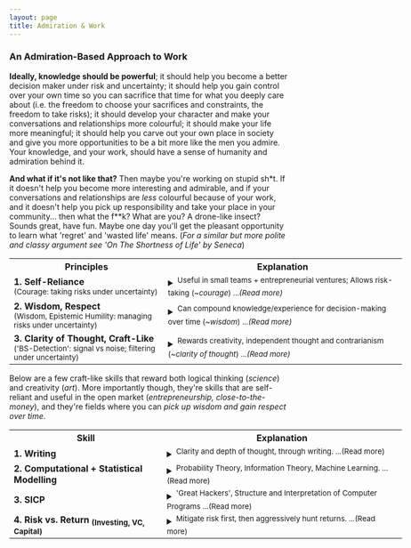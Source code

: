 ```yaml
---
layout: page
title: Admiration & Work
---
```


### An Admiration-Based Approach to Work

**Ideally, knowledge should be powerful**; it should help you become a better decision maker under risk and uncertainty; it should help you gain control over your own time so you can sacrifice that time for what you deeply care about (i.e. the freedom to choose your sacrifices and constraints, the freedom to take risks); it should develop your character and make your conversations and relationships more colourful; it should make your life more meaningful; it should help you carve out your own place in society and give you more opportunities to be a bit more like the men you admire. Your knowledge, and your work, should have a sense of humanity and admiration behind it.

**And what if it's not like that?**  Then maybe you're working on stupid sh\*t. If it doesn't help you become more interesting and admirable, and if your conversations and relationships are *less* colourful because of your work, and it doesn't help you pick up responsibility and take your place in your community... then what the f\*\*k? What are you? A drone-like insect? Sounds great, have fun. Maybe one day you'll get the pleasant opportunity to learn what 'regret' and 'wasted life' means. (*For a similar but more polite and classy argument see 'On The Shortness of Life' by Seneca*)

<table style="width:140%">
  <tr>
    <th>Principles</th>
    <th>Explanation</th>
  </tr>
  <tr>
    <td><b>1. Self-Reliance</b><br><sup>(Courage: taking risks under uncertainty)</sup></td>
    <td> <details><summary><sup>Useful in small teams + entrepreneurial ventures; Allows risk-taking (<i>~courage</i>) ...<i>(Read more)</i></sup></summary>
      <b> Ideal: </b><u>Does the skill help you relentlessly and aggressively hunt down opportunities, without need for permission?</u> Is it independent and self-reliant? Can you create value and wealth in entrepreneurial ventures with small teams? ('front-office', close-to-the-money, revenue-generating?). Will it help you take risks and chase opportunities in the open market? Does it help you gain ownership of your own time and wealth? Is it independent enough that it lets you do 'spec-work', so you can pursue clients and customers in your own time? In other words, does the knowledge help you become more <i><b>self-owned and courageous</b></i> in the world?
      <br>
      <b> Anti-Ideal: </b>Or is it a heavily dependent, specialised skill that's useless outside of large corporations? Will it make you fragile and dependent on corporate 'performance' reviews, your manager's opinion, and the whims of the geniuses working in HR departments? Is it a skill that only pays if you offer your obedience, 'hard work' and conformity to a bigcorp? Will you end up like those idiots who are strangely proud of how many <i>hours</i> they obediently 'worked hard' for someone else who doesn't care about them? That's not 'loyalty' or 'work ethic'... that's just cheap obedience and fear of alternative consequences. And loyalty is only worth something when given to you by an <i>untamed wolf</i> - not when it comes from a <i>domesticated, housebroken lapdog</i>. A very similar argument can be made about those who choose comfortable and 'politically correct' opinions out of obedience and fear. <b>Their opinions, just like their salary, are heavily dependent on approval.</b>
      <br> <i>Disclaimer: Obviously there are cases where people have no other choice but work in crappy jobs because of family circumstances and responsibilities. We're not talking about those guys. They're actually admirable - sacrificing their time and energy for their family. No, the targets of disdain here are the guys with very little responsibility, yet choose comfort and safety out of passivity and cheap obedience.</i>
      </details>
    </td>
  </tr>
  <tr>
    <td><b>2. Wisdom, Respect</b><br><sup>(Wisdom, Epistemic Humility: managing risks under uncertainty)</sup></td>
    <td> <details><summary><sup>Can compound knowledge/experience for decision-making over time (<i>~wisdom</i>) ...<i>(Read more)</i></sup></summary>
      <b> Ideal: </b><u>Does the skill help you earn respect and accumulate wisdom?</u> Does it help you make better decisions under uncertainty? Will it help you mitigate and appropriately handle risk? A few indicators that might help: Does it have timeless principles that will stay true for decades? A lot of timeless knowledge is linked to uncertainty, risk and decision-making, where it usually ends up being called 'wisdom'. <b>In your 40s and 50s, if you learn the right stuff, will your knowledge and voice be respected and taken seriously? </b> Archetypally speaking, will the knowledge help you age into the respectable 'grizzled veteran'? Knowledge should make you better at handling the unknown, and it should earn you respect: <i><b>wisdom, decision-making, epistemic humility</b></i>.
      <br>
      <b> Anti-Ideal: </b>Or are you learning something that'll be useless in 10 years time? Is it just a dumb fad that you'll eventually forget? Are you learning something that requires no respect for the unknown? Something that demands no epistemic humility and thought? When you're older, will a bunch of arrogant 23-year-olds (just like you right now) know as much as 50-year-old-you about the subject? <b>Will you end up like some of those older guys with no wisdom to impart, and garner no respect from their colleagues, because they wasted too much time learning dumb sh*t? </b> If people aren't looking to you for guidance and wisdom when you're older, and your opinion isn't respected, then maybe you f***ed up. Also, notice the interesting link between courage and wisdom: if you never have the courage to venture into uncertain territory and make your own mistakes, you'll never pick up much personal wisdom and experience. From a nerdy mathematical perspective, Wisdom may be seen as something like the first integral of Courage over time. Personal experience seems to agree: you learnt the most from the actions that you were originally scared to take, and the difficult conversations you were scared to have.
      </details>
    </td>
  </tr>
  <tr>
    <td><b>3. Clarity of Thought, Craft-Like</b><br><sup>('BS-Detection': signal vs noise; filtering under uncertainty)</sup></td>
    <td> <details><summary><sup>Rewards creativity, independent thought and contrarianism (<i>~clarity of thought</i>) ...<i>(Read more)</i></sup></summary>
      <b> Ideal: </b><u>Is the skill craft-like? Does it reward clarity of thought, logic and creativity all at once? Does it contain a healthy mix of science and art? </u> Related to wisdom, but this focuses more on creativity and contrarian unruliness, rather than conservative risk-management. Does it train you to sift through useless noise to get to the important, central principles - the 'signal'. <i>And most importantly, if you apply this 'signal-noise filtering' idea to rules and restrictions, you'll get to the idea of unruliness and a healthy sense of disobedience: the willingness to treat rules and conventions like inconvenient noise to be filtered. Know which rules you can break (ethically).</i> Trains you to cut through worthless information in books and words too - a skill informally called 'BS-detection'.  How else can you outclass the 'hard-working' idiots who take pride in the sheer numbers of hours they throw at their problems? Also, craft-like skills tend to allow you to build a reputation: you can directly claim ownership over the quality work that you do. (which leads to: more £££, more opportunities, more choice, more leverage) 
      <br>
      <b> Anti-Ideal: </b>Or is the work output mostly the same, regardless of how much thought goes into it? Three interesting questions. <b>1.</b><i>The 'Hangover Question': </i>Can you output high quality work with a splitting hangover? <b>2.</b><i>The Young Millionaire Question:</i> Are there some extremely successful guys in their 20s and 30s in the field, who reached the top through creative/contrarian thinking without having to follow the traditional path over decades? <b>3.</b><i>The 'Fame Question':</i> Are there 'famous' practitioners who've built a reputation for themselves through the quality of their work and claim a large share of the rewards? There are reputable investors, startup founders, hackers, writers, researchers, professors, surgeons, attorneys...etc, but why do you never hear about famous back-office support employees? The front-office/back-office split is very obvious in finance, but you  might come across similar ideas in software (core developers vs 'software testers'), hospitals (surgeons vs nurses), law (attorneys vs paralegals), and even e-sports (carry vs support).
      </details>
    </td>
  </tr>
</table>

Below are a few craft-like skills that reward both logical thinking (*science*) and creativity (*art*). More importantly though, they're skills that are self-reliant and useful in the open market (*entrepreneurship, close-to-the-money*), and they're fields where you can *pick up wisdom and gain respect over time*.

<table style="width:140%">
  <tr>
    <th>Skill</th>
    <th>Explanation</th>
  </tr>
  <tr>
    <td><b>1. Writing</b></td>
    <td> <details><summary><sup> Clarity and depth of thought, through writing. ...(Read more)</sup></summary>
      <b> Ideal: </b> Become a skilled writer with clarity, depth and idiosyncrasy. Cut through the useless noise; get to the central ideas. Write essays and research papers. Explore interesting, important and controversial topics. Develop interesting, well-formed opinions and convictions. To be honest, you should care less about writing itself, but more about clarity of thought. Erudition and ownership of your own opinions: that's the target. Writing is just a way to practice this.
      <br>
      <b> Anti-Ideal: </b> Don't be one of those idiots who have nothing valuable to say: the types who can't think well, and fill their words with empty fluff. Maybe they have underdeveloped opinions and obediently think what they're told to think. No individuality or depth in their perspective whatsoever; just blind conformity. A few colourful terms come to mind: 'useful idiots', 'NPC', 'sheeple'. 
      </details>
    </td>
  </tr>
  <tr>
    <td><b>2. Computational + Statistical Modelling </b></td>
    <td><details><summary><sup> Probability Theory, Information Theory, Machine Learning. ...(Read more)</sup></summary>
      <b> Ideal: </b> Build a deep, <b>intuitive</b> understanding of randomness, uncertainty, information and prediction - from a quantitative and computational perspective. <u>You want a 'latticework' of interconnected knowledge that combines <b>Probability Theory, Information Theory, Machine Learning & Complexity</b></u>. Focus less on theoretical discoveries, and more on proper application in R&D, entrepreneurship and investing: problems that are 'close to the money'. <br>
      (Practice > Theory). (Intuition > Formality). (Well-developed latticework of knowledge > Disconnected series of facts).  
      <br>
      <b> Anti-Ideal: </b>Study all the ways that people get tricked and lied to, by deceptive statistics and machine learning models. Find out how both idiots and liars can manipulate decisions through misleading quantitative models and stupid assumptions. (apparently this is a good book that talks a lot about assumptions and mistakes: <i>'Statistical Models: Theory and Practice</i> - D. Freedman)
      <br> 
      </details>
    </td>
  </tr>
  <tr>
    <td><b>3. SICP </b></td>
    <td><details><summary><sup> 'Great Hackers', Structure and Interpretation of Computer Programs ...(Read more)</sup></summary>
      <b> Ideal: </b> If you ever want to chase market opportunities quickly and effectively in small teams in a technical capacity, you really need to be a 'Great Hacker', or at least not a bad one. Read and master 'The Structure and Interpretation of Computer Programs' and learn the general principles of building good architecture. At the very least, you should be able to write well-structured, clean code. 
      <br>
      <b> Anti-Ideal: </b>Spaghetti code. Lasagne code. Exponential productivity decreases. Making reallllly stupid, almost irreversible, technical decisions that prevents you from building the next thing. A codebase that starts to look more like a liability than an asset. See: <i>'The Total Cost of Owning a Mess'</i>(Ch.1 of Clean Code, by R.Martin), and maybe 'The Mythical Man-Month'.
      <br> 
      </details>
    </td>
  </tr>
  <tr>
    <td><b>4. Risk vs. Return <sub>(Investing, VC, Capital)</sub></b></td>
    <td><details><summary><sup> Mitigate risk first, then aggressively hunt returns. ...(Read more)</sup></summary>
      <b> Ideal: </b> There are a few fields full of interesting writers who stress the imporance of wisdom (<i>risk-management, epistemic humility</i>), courage (<i>risk-taking, skin-in-the-game</i>) and independent thinking (<i>filtering signal from noise</i>). The central principle is something like: <b>How can you minimise risk while maximising returns</b>? A few fields that come to mind are:<u> 1.Investing, 2.Startups + Silicon Valley, 3.Intelligence + Military Strategy, 4.Medicine, 5.Policy, Risk, Governance.</u> They're all fields where navigating risk and uncertainty are crucial - not just a casual afterthought. 
      <br>
      For now, focus on building a deep understanding of the first field: <b>investing, VC and capital allocation</b>. Where should you allocate capital (and time) in the market? What signals can you use to predict growth and value in companies? Learn from investors in different fields. Value (Buffett, Munger, Klarman...), VC (Paul Graham, Peter Thiel - Zero to One, Tim Ferriss' interviews with a LOT of angel investors), Quants (Taleb, Spitznagel, Thorp, AQR, Winton, ...), Global Macro (Dalio, Soros)...etc. 
      <br>
      <b> Anti-Ideal: </b>Learn how all the bad investors lose money. How should you *NOT* manage your risk? Find all the ways that mediocre portfolio managers manage their investments. And for startups, learn how to tell when a startup looks crap: what signals should you watch out for? This might also be useful when deciding on which startup to join. For medicine, learn about <i>iatrogenesis</i>. And learn about risk in policy, governance, failed interventions and centralised power (see: Totalitarianism, Fascism, unintended consequences, the oh-so-great-and-clearly-democratic EU, and well-informed thoughtful opinions that sound eerily similar to '<i>but that wasnt real communism maaaaan</i>'). To summarise: learn all about stupidity, ignorance and bias in many different fields. <b>If you're really as smart as you pretend to be, maybe you could find a way to profit off of these idiots?</b> (an observation: comedic value is also a type of profit. Dave Chappelle probably agrees.) 
      <br> 
      </details>
    </td>
  </tr>
</table>


